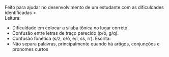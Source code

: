 Feito para ajudar no desenvolvimento de um estudante com as dificuldades identificadas >  
Leitura: 
- Dificuldade em colocar a sílaba tônica no lugar correto.
- Confusão entre letras de traço parecido (p/b, g/q).
- Confusão fonética (s/z, o/ô, e/i, ss, rr).
Escrita:
- Não separa palavras, principalmente quando há artigos, conjunções e pronomes curtos
